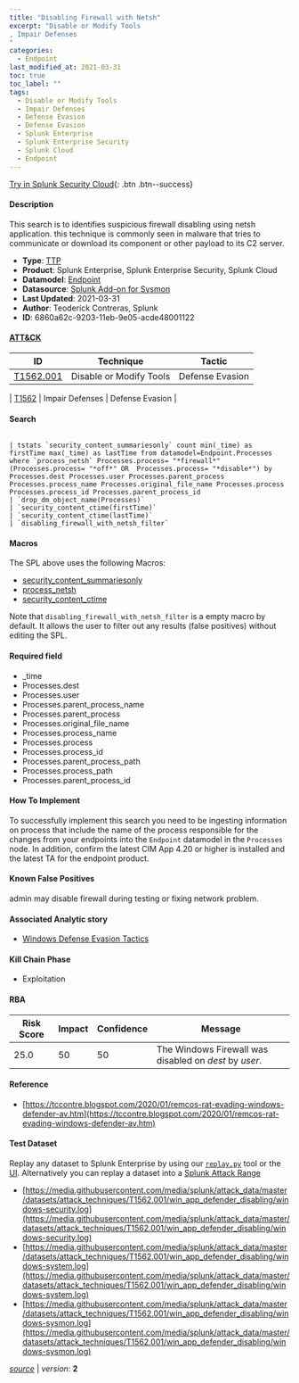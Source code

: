 ```yaml
---
title: "Disabling Firewall with Netsh"
excerpt: "Disable or Modify Tools
, Impair Defenses
"
categories:
  - Endpoint
last_modified_at: 2021-03-31
toc: true
toc_label: ""
tags:
  - Disable or Modify Tools
  - Impair Defenses
  - Defense Evasion
  - Defense Evasion
  - Splunk Enterprise
  - Splunk Enterprise Security
  - Splunk Cloud
  - Endpoint
---
```




[Try in Splunk Security Cloud](https://www.splunk.com/en_splunk_app_enrichmentus/cyber-security.html){: .btn .btn--success}

#### Description

This search is to identifies suspicious firewall disabling using netsh application. this technique is commonly seen in malware that tries to communicate or download its component or other payload to its C2 server.

- **Type**: [TTP](https://github.com/splunk/security_content/wiki/object-Analytic-Types)
- **Product**: Splunk Enterprise, Splunk Enterprise Security, Splunk Cloud
- **Datamodel**: [Endpoint](https://docs.splunk.com/Documentation/CIM/latest/User/Endpoint)
- **Datasource**: [Splunk Add-on for Sysmon](https://splunkbase.splunk.com/app/5709)
- **Last Updated**: 2021-03-31
- **Author**: Teoderick Contreras, Splunk
- **ID**: 6860a62c-9203-11eb-9e05-acde48001122


#### [ATT&CK](https://attack.mitre.org/)

| ID             | Technique        |  Tactic             |
| -------------- | ---------------- |-------------------- |
| [T1562.001](https://attack.mitre.org/techniques/T1562/001/) | Disable or Modify Tools | Defense Evasion |

| [T1562](https://attack.mitre.org/techniques/T1562/) | Impair Defenses | Defense Evasion |

#### Search

```

| tstats `security_content_summariesonly` count min(_time) as firstTime max(_time) as lastTime from datamodel=Endpoint.Processes where `process_netsh` Processes.process= "*firewall*" (Processes.process= "*off*" OR  Processes.process= "*disable*") by Processes.dest Processes.user Processes.parent_process Processes.process_name Processes.original_file_name Processes.process Processes.process_id Processes.parent_process_id 
| `drop_dm_object_name(Processes)` 
| `security_content_ctime(firstTime)` 
| `security_content_ctime(lastTime)` 
| `disabling_firewall_with_netsh_filter`
```

#### Macros
The SPL above uses the following Macros:
* [security_content_summariesonly](https://github.com/splunk/security_content/blob/develop/macros/security_content_summariesonly.yml)
* [process_netsh](https://github.com/splunk/security_content/blob/develop/macros/process_netsh.yml)
* [security_content_ctime](https://github.com/splunk/security_content/blob/develop/macros/security_content_ctime.yml)

Note that `disabling_firewall_with_netsh_filter` is a empty macro by default. It allows the user to filter out any results (false positives) without editing the SPL.

#### Required field
* _time
* Processes.dest
* Processes.user
* Processes.parent_process_name
* Processes.parent_process
* Processes.original_file_name
* Processes.process_name
* Processes.process
* Processes.process_id
* Processes.parent_process_path
* Processes.process_path
* Processes.parent_process_id


#### How To Implement
To successfully implement this search you need to be ingesting information on process that include the name of the process responsible for the changes from your endpoints into the `Endpoint` datamodel in the `Processes` node. In addition, confirm the latest CIM App 4.20 or higher is installed and the latest TA for the endpoint product.

#### Known False Positives
admin may disable firewall during testing or fixing network problem.

#### Associated Analytic story
* [Windows Defense Evasion Tactics](/stories/windows_defense_evasion_tactics)


#### Kill Chain Phase
* Exploitation



#### RBA

| Risk Score  | Impact      | Confidence   | Message      |
| ----------- | ----------- |--------------|--------------|
| 25.0 | 50 | 50 | The Windows Firewall was disabled on $dest$ by $user$. |




#### Reference

* [https://tccontre.blogspot.com/2020/01/remcos-rat-evading-windows-defender-av.htm](https://tccontre.blogspot.com/2020/01/remcos-rat-evading-windows-defender-av.htm)



#### Test Dataset
Replay any dataset to Splunk Enterprise by using our [`replay.py`](https://github.com/splunk/attack_data#using-replaypy) tool or the [UI](https://github.com/splunk/attack_data#using-ui).
Alternatively you can replay a dataset into a [Splunk Attack Range](https://github.com/splunk/attack_range#replay-dumps-into-attack-range-splunk-server)


* [https://media.githubusercontent.com/media/splunk/attack_data/master/datasets/attack_techniques/T1562.001/win_app_defender_disabling/windows-security.log](https://media.githubusercontent.com/media/splunk/attack_data/master/datasets/attack_techniques/T1562.001/win_app_defender_disabling/windows-security.log)
* [https://media.githubusercontent.com/media/splunk/attack_data/master/datasets/attack_techniques/T1562.001/win_app_defender_disabling/windows-system.log](https://media.githubusercontent.com/media/splunk/attack_data/master/datasets/attack_techniques/T1562.001/win_app_defender_disabling/windows-system.log)
* [https://media.githubusercontent.com/media/splunk/attack_data/master/datasets/attack_techniques/T1562.001/win_app_defender_disabling/windows-sysmon.log](https://media.githubusercontent.com/media/splunk/attack_data/master/datasets/attack_techniques/T1562.001/win_app_defender_disabling/windows-sysmon.log)



[*source*](https://github.com/splunk/security_content/tree/develop/detections/endpoint/disabling_firewall_with_netsh.yml) \| *version*: **2**